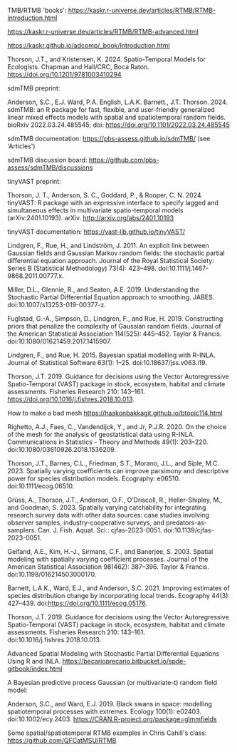 TMB/RTMB 'books':
https://kaskr.r-universe.dev/articles/RTMB/RTMB-introduction.html

https://kaskr.r-universe.dev/articles/RTMB/RTMB-advanced.html

https://kaskr.github.io/adcomp/_book/Introduction.html

Thorson, J.T., and Kristensen, K. 2024. Spatio-Temporal Models for Ecologists. Chapman and Hall/CRC, Boca Raton. https://doi.org/10.1201/9781003410294

sdmTMB preprint:

Anderson, S.C., E.J. Ward, P.A. English, L.A.K. Barnett., J.T. Thorson.
2024. sdmTMB: an R package for fast, flexible, and user-friendly
generalized linear mixed effects models with spatial and spatiotemporal
random fields. bioRxiv 2022.03.24.485545; doi:
https://doi.org/10.1101/2022.03.24.485545

sdmTMB documentation: https://pbs-assess.github.io/sdmTMB/ (see 'Articles')

sdmTMB discussion board: https://github.com/pbs-assess/sdmTMB/discussions

tinyVAST preprint: 

Thorson, J. T., Anderson, S. C., Goddard, P., & Rooper, C. N. 2024. tinyVAST: R package with an expressive interface to specify lagged and simultaneous effects in multivariate spatio-temporal models (arXiv:2401.10193). arXiv. http://arxiv.org/abs/2401.10193

tinyVAST documentation: https://vast-lib.github.io/tinyVAST/

Lindgren, F., Rue, H., and Lindström, J. 2011. An explicit link between Gaussian fields and Gaussian Markov random fields: the stochastic partial differential equation approach. Journal of the Royal Statistical Society: Series B (Statistical Methodology) 73(4): 423–498. doi:10.1111/j.1467-9868.2011.00777.x.

Miller, D.L., Glennie, R., and Seaton, A.E. 2019. Understanding the Stochastic Partial Differential Equation approach to smoothing. JABES. doi:10.1007/s13253-019-00377-z.

Fuglstad, G.-A., Simpson, D., Lindgren, F., and Rue, H. 2019. Constructing priors that penalize the complexity of Gaussian random fields. Journal of the American Statistical Association 114(525): 445–452. Taylor & Francis. doi:10.1080/01621459.2017.1415907.

Lindgren, F., and Rue, H. 2015. Bayesian spatial modelling with R-INLA. Journal of Statistical Software 63(1): 1–25. doi:10.18637/jss.v063.i19.

Thorson, J.T. 2019. Guidance for decisions using the Vector Autoregressive Spatio-Temporal (VAST) package in stock, ecosystem, habitat and climate assessments. Fisheries Research 210: 143–161. https://doi.org/10.1016/j.fishres.2018.10.013.

How to make a bad mesh
https://haakonbakkagit.github.io/btopic114.html

Righetto, A.J., Faes, C., Vandendijck, Y., and Jr, P.J.R. 2020. On the choice of the mesh for the analysis of geostatistical data using R-INLA. Communications in Statistics - Theory and Methods 49(1): 203–220. doi:10.1080/03610926.2018.1536209.

Thorson, J.T., Barnes, C.L., Friedman, S.T., Morano, J.L., and Siple, M.C. 2023. Spatially varying coefficients can improve parsimony and descriptive power for species distribution models. Ecography: e06510. doi:10.1111/ecog.06510.

Grüss, A., Thorson, J.T., Anderson, O.F., O’Driscoll, R., Heller-Shipley, M., and Goodman, S. 2023. Spatially varying catchability for integrating research survey data with other data sources: case studies involving observer samples, industry-cooperative surveys, and predators-as-samplers. Can. J. Fish. Aquat. Sci.: cjfas-2023-0051. doi:10.1139/cjfas-2023-0051.

Gelfand, A.E., Kim, H.-J., Sirmans, C.F., and Banerjee, S. 2003. Spatial modeling with spatially varying coefficient processes. Journal of the American Statistical Association 98(462): 387–396. Taylor & Francis. doi:10.1198/016214503000170.

Barnett, L.A.K., Ward, E.J., and Anderson, S.C. 2021. Improving estimates of species distribution change by incorporating local trends. Ecography 44(3): 427–439. doi:https://doi.org/10.1111/ecog.05176.

Thorson, J.T. 2019. Guidance for decisions using the Vector Autoregressive Spatio-Temporal (VAST) package in stock, ecosystem, habitat and climate assessments. Fisheries Research 210: 143–161. doi:10.1016/j.fishres.2018.10.013.

Advanced Spatial Modeling with Stochastic Partial Differential Equations Using R and INLA. https://becarioprecario.bitbucket.io/spde-gitbook/index.html

A Bayesian predictive process Gaussian (or multivariate-t) random field model:

Anderson, S.C., and Ward, E.J. 2019. Black swans in space: modelling spatiotemporal processes with extremes. Ecology 100(1): e02403. doi:10.1002/ecy.2403.
https://CRAN.R-project.org/package=glmmfields

Some spatial/spatiotemporal RTMB examples in Chris Cahill's class: https://github.com/QFCatMSU/RTMB
